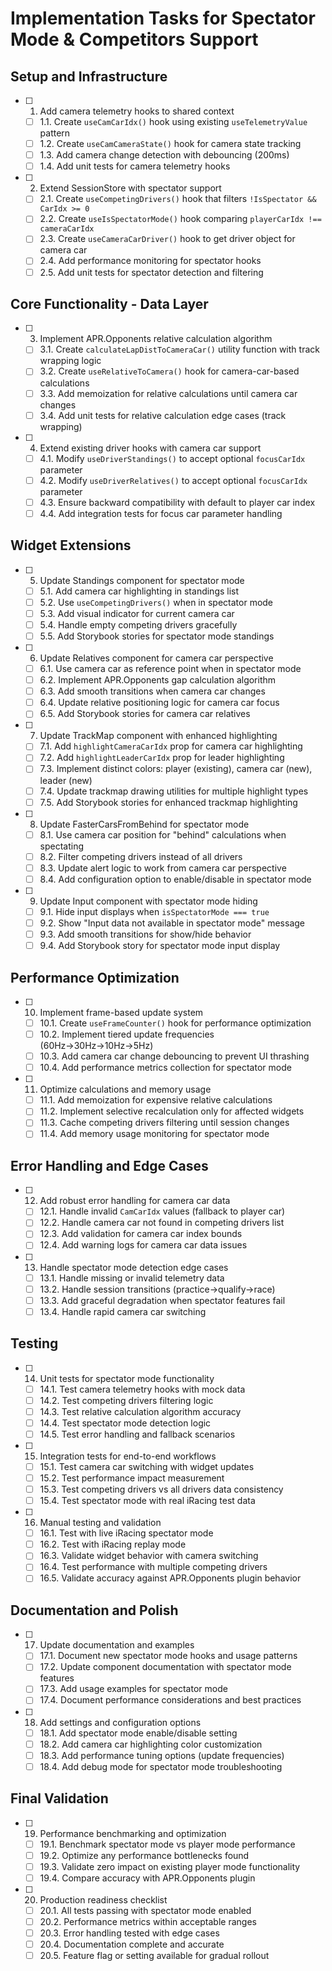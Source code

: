 # Implementation Tasks for Spectator Mode & Competitors Support

## Setup and Infrastructure

- [ ] 1. Add camera telemetry hooks to shared context
  - [ ] 1.1. Create `useCamCarIdx()` hook using existing `useTelemetryValue` pattern
  - [ ] 1.2. Create `useCamCameraState()` hook for camera state tracking
  - [ ] 1.3. Add camera change detection with debouncing (200ms)
  - [ ] 1.4. Add unit tests for camera telemetry hooks

- [ ] 2. Extend SessionStore with spectator support
  - [ ] 2.1. Create `useCompetingDrivers()` hook that filters `!IsSpectator && CarIdx >= 0`
  - [ ] 2.2. Create `useIsSpectatorMode()` hook comparing `playerCarIdx !== cameraCarIdx`
  - [ ] 2.3. Create `useCameraCarDriver()` hook to get driver object for camera car
  - [ ] 2.4. Add performance monitoring for spectator hooks
  - [ ] 2.5. Add unit tests for spectator detection and filtering

## Core Functionality - Data Layer

- [ ] 3. Implement APR.Opponents relative calculation algorithm
  - [ ] 3.1. Create `calculateLapDistToCameraCar()` utility function with track wrapping logic
  - [ ] 3.2. Create `useRelativeToCamera()` hook for camera-car-based calculations
  - [ ] 3.3. Add memoization for relative calculations until camera car changes
  - [ ] 3.4. Add unit tests for relative calculation edge cases (track wrapping)

- [ ] 4. Extend existing driver hooks with camera car support
  - [ ] 4.1. Modify `useDriverStandings()` to accept optional `focusCarIdx` parameter
  - [ ] 4.2. Modify `useDriverRelatives()` to accept optional `focusCarIdx` parameter
  - [ ] 4.3. Ensure backward compatibility with default to player car index
  - [ ] 4.4. Add integration tests for focus car parameter handling

## Widget Extensions

- [ ] 5. Update Standings component for spectator mode
  - [ ] 5.1. Add camera car highlighting in standings list
  - [ ] 5.2. Use `useCompetingDrivers()` when in spectator mode
  - [ ] 5.3. Add visual indicator for current camera car
  - [ ] 5.4. Handle empty competing drivers gracefully
  - [ ] 5.5. Add Storybook stories for spectator mode standings

- [ ] 6. Update Relatives component for camera car perspective
  - [ ] 6.1. Use camera car as reference point when in spectator mode
  - [ ] 6.2. Implement APR.Opponents gap calculation algorithm
  - [ ] 6.3. Add smooth transitions when camera car changes
  - [ ] 6.4. Update relative positioning logic for camera car focus
  - [ ] 6.5. Add Storybook stories for camera car relatives

- [ ] 7. Update TrackMap component with enhanced highlighting
  - [ ] 7.1. Add `highlightCameraCarIdx` prop for camera car highlighting
  - [ ] 7.2. Add `highlightLeaderCarIdx` prop for leader highlighting
  - [ ] 7.3. Implement distinct colors: player (existing), camera car (new), leader (new)
  - [ ] 7.4. Update trackmap drawing utilities for multiple highlight types
  - [ ] 7.5. Add Storybook stories for enhanced trackmap highlighting

- [ ] 8. Update FasterCarsFromBehind for spectator mode
  - [ ] 8.1. Use camera car position for "behind" calculations when spectating
  - [ ] 8.2. Filter competing drivers instead of all drivers
  - [ ] 8.3. Update alert logic to work from camera car perspective
  - [ ] 8.4. Add configuration option to enable/disable in spectator mode

- [ ] 9. Update Input component with spectator mode hiding
  - [ ] 9.1. Hide input displays when `isSpectatorMode === true`
  - [ ] 9.2. Show "Input data not available in spectator mode" message
  - [ ] 9.3. Add smooth transitions for show/hide behavior
  - [ ] 9.4. Add Storybook story for spectator mode input display

## Performance Optimization

- [ ] 10. Implement frame-based update system
  - [ ] 10.1. Create `useFrameCounter()` hook for performance optimization
  - [ ] 10.2. Implement tiered update frequencies (60Hz→30Hz→10Hz→5Hz)
  - [ ] 10.3. Add camera car change debouncing to prevent UI thrashing
  - [ ] 10.4. Add performance metrics collection for spectator mode

- [ ] 11. Optimize calculations and memory usage
  - [ ] 11.1. Add memoization for expensive relative calculations
  - [ ] 11.2. Implement selective recalculation only for affected widgets
  - [ ] 11.3. Cache competing drivers filtering until session changes
  - [ ] 11.4. Add memory usage monitoring for spectator mode

## Error Handling and Edge Cases

- [ ] 12. Add robust error handling for camera car data
  - [ ] 12.1. Handle invalid `CamCarIdx` values (fallback to player car)
  - [ ] 12.2. Handle camera car not found in competing drivers list
  - [ ] 12.3. Add validation for camera car index bounds
  - [ ] 12.4. Add warning logs for camera car data issues

- [ ] 13. Handle spectator mode detection edge cases
  - [ ] 13.1. Handle missing or invalid telemetry data
  - [ ] 13.2. Handle session transitions (practice→qualify→race)
  - [ ] 13.3. Add graceful degradation when spectator features fail
  - [ ] 13.4. Handle rapid camera car switching

## Testing

- [ ] 14. Unit tests for spectator mode functionality
  - [ ] 14.1. Test camera telemetry hooks with mock data
  - [ ] 14.2. Test competing drivers filtering logic
  - [ ] 14.3. Test relative calculation algorithm accuracy
  - [ ] 14.4. Test spectator mode detection logic
  - [ ] 14.5. Test error handling and fallback scenarios

- [ ] 15. Integration tests for end-to-end workflows
  - [ ] 15.1. Test camera car switching with widget updates
  - [ ] 15.2. Test performance impact measurement
  - [ ] 15.3. Test competing drivers vs all drivers data consistency
  - [ ] 15.4. Test spectator mode with real iRacing test data

- [ ] 16. Manual testing and validation
  - [ ] 16.1. Test with live iRacing spectator mode
  - [ ] 16.2. Test with iRacing replay mode
  - [ ] 16.3. Validate widget behavior with camera switching
  - [ ] 16.4. Test performance with multiple competing drivers
  - [ ] 16.5. Validate accuracy against APR.Opponents plugin behavior

## Documentation and Polish

- [ ] 17. Update documentation and examples
  - [ ] 17.1. Document new spectator mode hooks and usage patterns
  - [ ] 17.2. Update component documentation with spectator mode features
  - [ ] 17.3. Add usage examples for spectator mode
  - [ ] 17.4. Document performance considerations and best practices

- [ ] 18. Add settings and configuration options
  - [ ] 18.1. Add spectator mode enable/disable setting
  - [ ] 18.2. Add camera car highlighting color customization
  - [ ] 18.3. Add performance tuning options (update frequencies)
  - [ ] 18.4. Add debug mode for spectator mode troubleshooting

## Final Validation

- [ ] 19. Performance benchmarking and optimization
  - [ ] 19.1. Benchmark spectator mode vs player mode performance
  - [ ] 19.2. Optimize any performance bottlenecks found
  - [ ] 19.3. Validate zero impact on existing player mode functionality
  - [ ] 19.4. Compare accuracy with APR.Opponents plugin

- [ ] 20. Production readiness checklist
  - [ ] 20.1. All tests passing with spectator mode enabled
  - [ ] 20.2. Performance metrics within acceptable ranges
  - [ ] 20.3. Error handling tested with edge cases
  - [ ] 20.4. Documentation complete and accurate
  - [ ] 20.5. Feature flag or setting available for gradual rollout